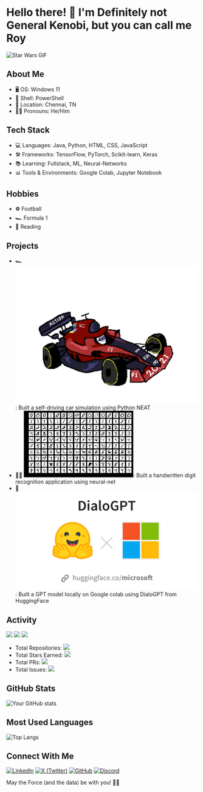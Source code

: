 # Hello there! 👋 I'm Definitely not General Kenobi, but you can call me Roy

<img src="https://media.giphy.com/media/Nx0rz3jtxtEre/giphy.gif" width="300" alt="Star Wars GIF">

## About Me
- 🖥 OS: Windows 11
- 🐚 Shell: PowerShell
- 📍 Location: Chennai, TN
- 👨‍💻 Pronouns: He/Him

## Tech Stack
- 💻 Languages: Java, Python, HTML, CSS, JavaScript
- 🛠 Frameworks: TensorFlow, PyTorch, Scikit-learn, Keras
- 📚 Learning: Fullstack, ML, Neural-Networks
- 📊 Tools & Environments: Google Colab, Jupyter Notebook

## Hobbies
- ⚽ Football
- 🏎 Formula 1
- 📖 Reading


## Projects
- 🏎 [![Project 1](https://github.com/sayantanroy14/sayantanroy14/blob/main/f1.png)](https://github.com/sayantanroy14/self_driving_car_sim)
: Built a self-driving car simulation using Python NEAT
- ✍🏻 [![Project 2](https://github.com/sayantanroy14/sayantanroy14/blob/main/mnist.png)](https://github.com/sayantanroy14/handwritten_digit_detection_model/): Built a handwritten digit recognition application using neural-net
- 🤖 [![Project 3](https://github.com/sayantanroy14/sayantanroy14/blob/main/dialogpt.png)](https://github.com/sayantanroy14/RoyGPT/): Built a GPT model locally on Google colab using DialoGPT from HuggingFace

## Activity
![](https://img.shields.io/github/commit-activity/m/sayantanroy14/sayantanroy14?label=Commits)
![](https://img.shields.io/github/last-commit/sayantanroy14/sayantanroy14?label=Last%20Commit)
![](https://komarev.com/ghpvc/?username=sayantanroy14&color=blue)

- Total Repositories: ![](https://img.shields.io/github/repos/sayantanroy14?label=)
- Total Stars Earned: ![](https://img.shields.io/github/stars/sayantanroy14?affiliations=OWNER%2CCOLLABORATOR&label=)
- Total PRs: ![](https://img.shields.io/github/issues-pr/sayantanroy14/sayantanroy14?label=)
- Total Issues: ![](https://img.shields.io/github/issues/sayantanroy14/sayantanroy14?label=)

## GitHub Stats
![Your GitHub stats](https://github-readme-stats.vercel.app/api?username=sayantanroy14&show_icons=true&theme=radical)

## Most Used Languages
![Top Langs](https://github-readme-stats.vercel.app/api/top-langs/?username=sayantanroy14&layout=compact&theme=radical)


## Connect With Me
[![LinkedIn](https://img.shields.io/badge/LinkedIn-0077B5?style=for-the-badge&logo=linkedin&logoColor=white)](https://www.linkedin.com/in/itsroysayantan/)
[![X (Twitter)](https://img.shields.io/badge/X-000000?style=for-the-badge&logo=x&logoColor=white)](https://twitter.com/itsroysayantan)
[![GitHub](https://img.shields.io/badge/GitHub-100000?style=for-the-badge&logo=github&logoColor=white)](https://github.com/sayantanroy14)
[![Discord](https://img.shields.io/badge/Discord-5865F2?style=for-the-badge&logo=discord&logoColor=white)](https://discordapp.com/users/trumanveidt)

May the Force (and the data) be with you! 🚀🤖
